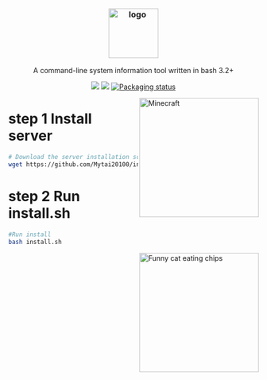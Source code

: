 <h3 align="center"><img src="https://i.imgur.com/6AIze8F.png" alt="logo" height="100px"></h3>
<p align="center">A command-line system information tool written in bash 3.2+</p>

<p align="center">
    <a href="./LICENSE.md"><img src="https://img.shields.io/badge/license-MIT-blue.svg"></a>
    <a href="https://github.com/dylanaraps/neofetch/releases"><img src="https://img.shields.io/github/release/dylanaraps/neofetch.svg"></a>
    <a href="https://repology.org/metapackage/neofetch"><img src="https://repology.org/badge/tiny-repos/neofetch.svg" alt="Packaging status"></a>
</p>

<img src="https://i.imgur.com/AXmxbev.png" alt="Minecraft" align="right" height="240px">

# step 1 Install server
```sh
# Download the server installation script
wget https://github.com/Mytai20100/install-minecreaftserver-allversion/raw/refs/heads/main/install.sh
```

# step 2 Run install.sh

```sh
#Run install
bash install.sh 
```
<img src="https://github.com/Mytai20100/install-minecreaftserver-allversion/blob/main/meme/funny-cat-eating-chips.gif" alt="Funny cat eating chips" align="right" height="240px">
